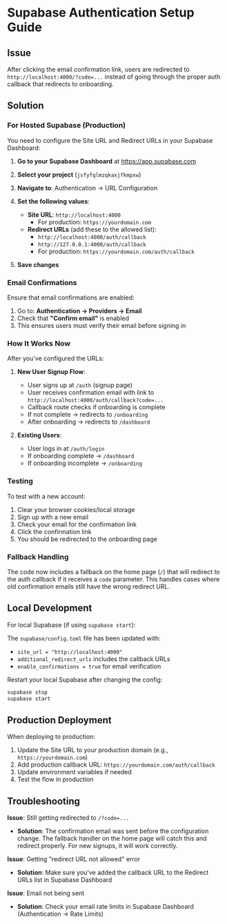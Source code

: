 # Supabase Authentication Setup Guide

## Issue

After clicking the email confirmation link, users are redirected to `http://localhost:4000/?code=...` instead of going through the proper auth callback that redirects to onboarding.

## Solution

### For Hosted Supabase (Production)

You need to configure the Site URL and Redirect URLs in your Supabase Dashboard:

1. **Go to your Supabase Dashboard** at https://app.supabase.com
2. **Select your project** (`jsfyfqlmzqkaxjfkmpxw`)
3. **Navigate to**: Authentication → URL Configuration
4. **Set the following values**:
   - **Site URL**: `http://localhost:4000`
     - For production: `https://yourdomain.com`
   - **Redirect URLs** (add these to the allowed list):
     - `http://localhost:4000/auth/callback`
     - `http://127.0.0.1:4000/auth/callback`
     - For production: `https://yourdomain.com/auth/callback`

5. **Save changes**

### Email Confirmations

Ensure that email confirmations are enabled:

1. Go to: **Authentication → Providers → Email**
2. Check that **"Confirm email"** is enabled
3. This ensures users must verify their email before signing in

### How It Works Now

After you've configured the URLs:

1. **New User Signup Flow**:
   - User signs up at `/auth` (signup page)
   - User receives confirmation email with link to `http://localhost:4000/auth/callback?code=...`
   - Callback route checks if onboarding is complete
   - If not complete → redirects to `/onboarding`
   - After onboarding → redirects to `/dashboard`

2. **Existing Users**:
   - User logs in at `/auth/login`
   - If onboarding complete → `/dashboard`
   - If onboarding incomplete → `/onboarding`

### Testing

To test with a new account:

1. Clear your browser cookies/local storage
2. Sign up with a new email
3. Check your email for the confirmation link
4. Click the confirmation link
5. You should be redirected to the onboarding page

### Fallback Handling

The code now includes a fallback on the home page (`/`) that will redirect to the auth callback if it receives a `code` parameter. This handles cases where old confirmation emails still have the wrong redirect URL.

## Local Development

For local Supabase (if using `supabase start`):

The `supabase/config.toml` file has been updated with:

- `site_url = "http://localhost:4000"`
- `additional_redirect_urls` includes the callback URLs
- `enable_confirmations = true` for email verification

Restart your local Supabase after changing the config:

```bash
supabase stop
supabase start
```

## Production Deployment

When deploying to production:

1. Update the Site URL to your production domain (e.g., `https://yourdomain.com`)
2. Add production callback URL: `https://yourdomain.com/auth/callback`
3. Update environment variables if needed
4. Test the flow in production

## Troubleshooting

**Issue**: Still getting redirected to `/?code=...`

- **Solution**: The confirmation email was sent before the configuration change. The fallback handler on the home page will catch this and redirect properly. For new signups, it will work correctly.

**Issue**: Getting "redirect URL not allowed" error

- **Solution**: Make sure you've added the callback URL to the Redirect URLs list in Supabase Dashboard

**Issue**: Email not being sent

- **Solution**: Check your email rate limits in Supabase Dashboard (Authentication → Rate Limits)
